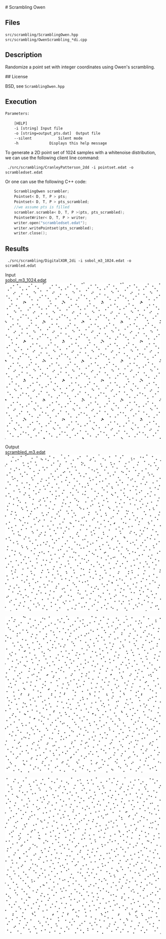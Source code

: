 # Scrambling Owen

## Files

    src/scrambling/ScramblingOwen.hpp  
    src/scrambling/OwenScrambling_*di.cpp

## Description

Randomize a point set with integer coordinates using Owen's scrambling.

## License

BSD, see `ScramblingOwen.hpp`

## Execution

```
Parameters:  

	[HELP]
	-i [string]	Input file
	-o [string=output_pts.dat]	Output file
	--silent 			Silent mode
	-h 				Displays this help message
```


To generate a 2D point set of 1024 samples with a whitenoise distribution, we can use the following client line command:

     ./src/scrambling/CranleyPatterson_2dd -i pointset.edat -o scrambledset.edat

Or one can use the following C++ code:

``` cpp    
    ScramblingOwen scrambler;
    Pointset< D, T, P > pts;
    Pointset< D, T, P > pts_scrambled;
    //we assume pts is filled
    scrambler.scramble< D, T, P >(pts, pts_scrambled);
    PointsetWriter< D, T, P > writer;
    writer.open("scrambledset.edat");
    writer.writePointset(pts_scrambled);
    writer.close();
```    			

## Results

     ./src/scrambling/DigitalXOR_2di -i sobol_m3_1024.edat -o scrambled.edat

Input  
[sobol_m3_1024.edat](data/owenscrambler/sobol_1024.edat)  
[![](data/owenscrambler/sobol_1024.png)](data/owenscrambler/sobol_1024.png)

Output  
[scrambled_m3.edat](data/owenscrambler/scrambled_m3.edat)  
[![](data/owenscrambler/scrambled1.png)](data/owenscrambler/scrambled1.png)

[![](data/owenscrambler/scrambled2.png)](data/owenscrambler/scrambled2.png)

 [![](data/owenscrambler/scrambled3.png)](data/owenscrambler/scrambled3.png)

